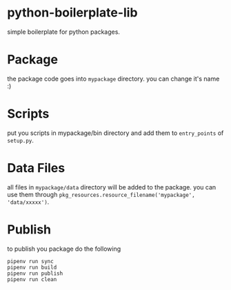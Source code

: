 # python-boilerplate-lib

simple boilerplate for python packages.

# Package

the package code goes into `mypackage` directory. you can change it's name :)

# Scripts

put you scripts in mypackage/bin directory and add them to `entry_points` of `setup.py`.

# Data Files

all files in `mypackage/data` directory will be added to the package.
you can use them through `pkg_resources.resource_filename('mypackage', 'data/xxxxx')`.

# Publish

to publish you package do the following 

```shell script
pipenv run sync
pipenv run build
pipenv run publish
pipenv run clean
```
